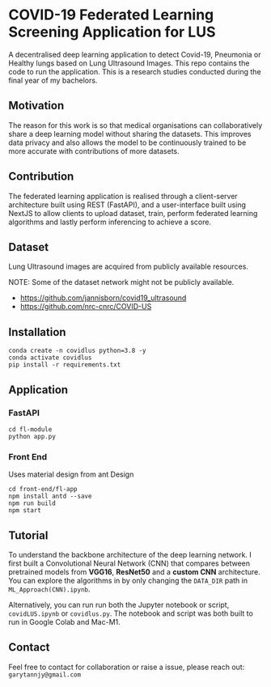 # COVID-19 Federated Learning Screening Application for LUS

A decentralised deep learning application to detect Covid-19, Pneumonia or Healthy lungs based on Lung Ultrasound Images. This repo contains the code to run the application. This is a research studies conducted during the final year of my bachelors.

## Motivation

The reason for this work is so that medical organisations can collaboratively share a deep learning model without sharing the datasets. This improves data privacy and also allows the model to be continuously trained to be more accurate with contributions of more datasets.

## Contribution

The federated learning application is realised through a client-server architecture built using REST (FastAPI), and a user-interface built using NextJS to allow clients to upload dataset, train, perform federated learning algorithms and lastly perform inferencing to achieve a score.


## Dataset

Lung Ultrasound images are acquired from publicly available resources. 

NOTE: Some of the dataset network might not be publicly available.

- https://github.com/jannisborn/covid19_ultrasound
- https://github.com/nrc-cnrc/COVID-US

## Installation

```
conda create -n covidlus python=3.8 -y
conda activate covidlus
pip install -r requirements.txt
```

## Application

### FastAPI
```
cd fl-module
python app.py
```
### Front End 
Uses material design from ant Design
```
cd front-end/fl-app
npm install antd --save
npm run build
npm start
```
## Tutorial

To understand the backbone architecture of the deep learning network. I first built a Convolutional Neural Network (CNN) that compares between pretrained models from **VGG16**, **ResNet50** and a **custom CNN** architecture. You can explore the algorithms in by only changing the `DATA_DIR` path in `ML_Approach(CNN).ipynb`. 

Alternatively, you can run run both the Jupyter notebook or script, `covidLUS.ipynb` or `covidlus.py`. The notebook and script was both built to run in Google Colab and Mac-M1. 

## Contact

Feel free to contact for collaboration or raise a issue, please reach out: `garytannjy@gmail.com` 
